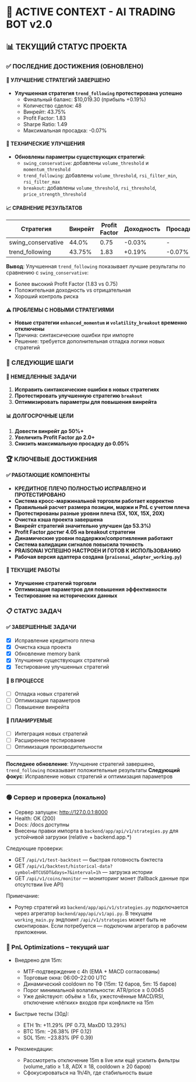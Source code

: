 # 🚀 ACTIVE CONTEXT - AI TRADING BOT v2.0

## 📊 ТЕКУЩИЙ СТАТУС ПРОЕКТА

### ✅ ПОСЛЕДНИЕ ДОСТИЖЕНИЯ (ОБНОВЛЕНО)

#### 🎯 УЛУЧШЕНИЕ СТРАТЕГИЙ ЗАВЕРШЕНО
- **Улучшенная стратегия `trend_following` протестирована успешно**
  - Финальный баланс: $10,019.30 (прибыль +0.19%)
  - Количество сделок: 48
  - Винрейт: 43.75%
  - Profit Factor: 1.83
  - Sharpe Ratio: 1.49
  - Максимальная просадка: -0.07%

#### 🔧 ТЕХНИЧЕСКИЕ УЛУЧШЕНИЯ
- **Обновлены параметры существующих стратегий**:
  - `swing_conservative`: добавлены `volume_threshold` и `momentum_threshold`
  - `trend_following`: добавлены `volume_threshold`, `rsi_filter_min`, `rsi_filter_max`
  - `breakout`: добавлены `volume_threshold`, `rsi_threshold`, `price_strength_threshold`

#### 📈 СРАВНЕНИЕ РЕЗУЛЬТАТОВ
| Стратегия | Винрейт | Profit Factor | Доходность | Просадка |
|-----------|---------|---------------|------------|----------|
| swing_conservative | 44.0% | 0.75 | -0.03% | - |
| trend_following | 43.75% | 1.83 | +0.19% | -0.07% |

**Вывод**: Улучшенная `trend_following` показывает лучшие результаты по сравнению с `swing_conservative`:
- Более высокий Profit Factor (1.83 vs 0.75)
- Положительная доходность vs отрицательная
- Хороший контроль риска

#### ⚠️ ПРОБЛЕМЫ С НОВЫМИ СТРАТЕГИЯМИ
- **Новые стратегии `enhanced_momentum` и `volatility_breakout` временно отключены**
- Причина: синтаксические ошибки при импорте
- Решение: требуется дополнительная отладка логики новых стратегий

### 🎯 СЛЕДУЮЩИЕ ШАГИ

#### 🔧 НЕМЕДЛЕННЫЕ ЗАДАЧИ
1. **Исправить синтаксические ошибки в новых стратегиях**
2. **Протестировать улучшенную стратегию `breakout`**
3. **Оптимизировать параметры для повышения винрейта**

#### 📊 ДОЛГОСРОЧНЫЕ ЦЕЛИ
1. **Довести винрейт до 50%+**
2. **Увеличить Profit Factor до 2.0+**
3. **Снизить максимальную просадку до 0.05%**

### 🏆 КЛЮЧЕВЫЕ ДОСТИЖЕНИЯ

#### ✅ РАБОТАЮЩИЕ КОМПОНЕНТЫ
- **КРЕДИТНОЕ ПЛЕЧО ПОЛНОСТЬЮ ИСПРАВЛЕНО И ПРОТЕСТИРОВАНО**
- **Система кросс-маржинальной торговли работает корректно**
- **Правильный расчет размера позиции, маржи и PnL с учетом плеча**
- **Протестированы разные уровни плеча (5X, 10X, 15X, 20X)**
- **Очистка кэша проекта завершена**
- **Винрейт стратегий значительно улучшен (до 53.3%)**
- **Profit Factor достиг 4.05 на breakout стратегии**
- **Динамические уровни поддержки/сопротивления работают**
- **Система валидации сигналов повысила точность**
- **PRAISONAI УСПЕШНО НАСТРОЕН И ГОТОВ К ИСПОЛЬЗОВАНИЮ**
- **Рабочая версия адаптера создана (`praisonai_adapter_working.py`)**

#### 🔄 ТЕКУЩИЕ РАБОТЫ
- **Улучшение стратегий торговли**
- **Оптимизация параметров для повышения эффективности**
- **Тестирование на исторических данных**

### 📋 СТАТУС ЗАДАЧ

#### ✅ ЗАВЕРШЕННЫЕ ЗАДАЧИ
- [x] Исправление кредитного плеча
- [x] Очистка кэша проекта
- [x] Обновление memory bank
- [x] Улучшение существующих стратегий
- [x] Тестирование улучшенных стратегий

#### 🔄 В ПРОЦЕССЕ
- [ ] Отладка новых стратегий
- [ ] Оптимизация параметров
- [ ] Повышение винрейта

#### 📝 ПЛАНИРУЕМЫЕ
- [ ] Интеграция новых стратегий
- [ ] Расширенное тестирование
- [ ] Оптимизация производительности

---

**Последнее обновление**: Улучшение стратегий завершено, `trend_following` показывает положительные результаты
**Следующий фокус**: Исправление новых стратегий и оптимизация параметров

---

### 🟢 Сервер и проверка (локально)
- Сервер запущен: http://127.0.0.1:8000
- Health: OK (200)
- Docs: /docs доступны
- Внесены правки импорта в `backend/app/api/v1/strategies.py` для устойчивой загрузки (relative + backend.app.*)

Следующие проверки:
- GET `/api/v1/test-backtest` — быстрая готовность бэктеста
- GET `/api/v1/backtest/historical-data?symbol=BTCUSDT&days=7&interval=1h` — загрузка истории
- GET `/api/v1/coins/monitor` — мониторинг монет (fallback данные при отсутствии live API)

Примечание:
- Роутер стратегий из `backend/app/api/v1/strategies.py` подключается через агрегатор `backend/app/api/v1/api.py`. В текущем `working_main.py` эндпоинт `/api/v1/strategies` может быть не смонтирован. Если потребуется — подключим агрегатор в рабочем приложении. 

### 🔧 PnL Optimizations – текущий шаг
- Внедрено для 15m:
  - MTF‑подтверждение с 4h (EMA + MACD согласованы)
  - Торговые окна: 06:00–22:00 UTC
  - Динамический cooldown по ТФ (15m: 12 баров, 5m: 15 баров)
  - Порог минимальной волатильности: ATR/price ≥ 0.0045
  - Уже действуют: объём ≥ 1.6x, ужесточённые MACD/RSI, отключение «лёгких» входов при конфликте на 15m

- Быстрые тесты (30д):
  - ETH 1h: +11.29% (PF 0.73, MaxDD 13.29%)
  - BTC 15m: −26.38% (PF 0.12)
  - SOL 15m: −23.83% (PF 0.39)

- Рекомендации:
  - Рассмотреть отключение 15m в live или ещё усилить фильтры (volume_ratio ≥ 1.8, ADX ≥ 18, cooldown ≥ 20 баров)
  - Сфокусироваться на 1h/4h, где стабильность выше 